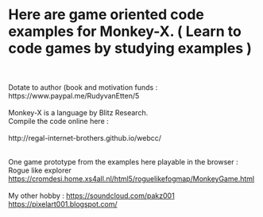 <h1>Here are game oriented code examples for Monkey-X. ( Learn to code games by studying examples )</h1>
<br><br>
Dotate to author (book and motivation funds : https://www.paypal.me/RudyvanEtten/5
<br><br>
Monkey-X is a language by Blitz Research.

<br>
Compile the code online here :<br>
<br>
http://regal-internet-brothers.github.io/webcc/
<br><br>

One game prototype from the examples here playable in the browser :<br>
Rogue like explorer<br>
https://cromdesi.home.xs4all.nl/html5/roguelikefogmap/MonkeyGame.html
<br><br>
My other hobby : https://soundcloud.com/pakz001
<br>
https://pixelart001.blogspot.com/
